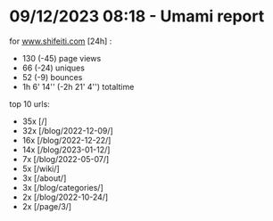 # 09/12/2023 08:18 - Umami report
for www.shifeiti.com [24h] :

 - 130 (-45) page views
 - 66 (-24) uniques
 - 52 (-9) bounces
 - 1h 6' 14'' (-2h 21' 4'') totaltime


top 10 urls:
 - 35x [/]
 - 32x [/blog/2022-12-09/]
 - 16x [/blog/2022-12-22/]
 - 14x [/blog/2023-01-12/]
 - 7x [/blog/2022-05-07/]
 - 5x [/wiki/]
 - 3x [/about/]
 - 3x [/blog/categories/]
 - 2x [/blog/2022-10-24/]
 - 2x [/page/3/]


